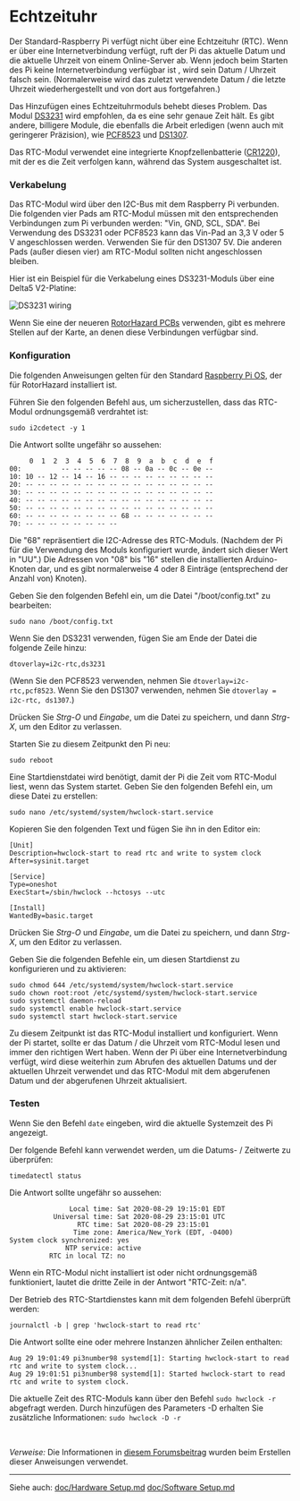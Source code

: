 # Echtzeituhr

Der Standard-Raspberry Pi verfügt nicht über eine Echtzeituhr (RTC). Wenn er über eine Internetverbindung verfügt, ruft der Pi das aktuelle Datum und die aktuelle Uhrzeit von einem Online-Server ab. Wenn jedoch beim Starten des Pi keine Internetverbindung verfügbar ist , wird sein Datum / Uhrzeit falsch sein. (Normalerweise wird das zuletzt verwendete Datum / die letzte Uhrzeit wiederhergestellt und von dort aus fortgefahren.)

Das Hinzufügen eines Echtzeituhrmoduls behebt dieses Problem. Das Modul [DS3231](https://www.adafruit.com/product/3013) wird empfohlen, da es eine sehr genaue Zeit hält. Es gibt andere, billigere Module, die ebenfalls die Arbeit erledigen (wenn auch mit geringerer Präzision), wie [PCF8523](https://www.adafruit.com/product/3295) und [DS1307](https://www.adafruit.com/product/3296).

Das RTC-Modul verwendet eine integrierte Knopfzellenbatterie ([CR1220](https://www.adafruit.com/product/380)), mit der es die Zeit verfolgen kann, während das System ausgeschaltet ist.

### Verkabelung

Das RTC-Modul wird über den I2C-Bus mit dem Raspberry Pi verbunden. Die folgenden vier Pads am RTC-Modul müssen mit den entsprechenden Verbindungen zum Pi verbunden werden: "Vin, GND, SCL, SDA". Bei Verwendung des DS3231 oder PCF8523 kann das Vin-Pad an 3,3 V oder 5 V angeschlossen werden. Verwenden Sie für den DS1307 5V. Die anderen Pads (außer diesen vier) am RTC-Modul sollten nicht angeschlossen bleiben.

Hier ist ein Beispiel für die Verkabelung eines DS3231-Moduls über eine Delta5 V2-Platine:

![DS3231 wiring](img/RH_DS3231_D5PCB.jpg)

Wenn Sie eine der neueren [RotorHazard PCBs](../resources/PCB/README.md) verwenden, gibt es mehrere Stellen auf der Karte, an denen diese Verbindungen verfügbar sind.

### Konfiguration

Die folgenden Anweisungen gelten für den Standard [Raspberry Pi OS](https://www.raspberrypi.org/downloads/raspberry-pi-os), der für RotorHazard installiert ist.

Führen Sie den folgenden Befehl aus, um sicherzustellen, dass das RTC-Modul ordnungsgemäß verdrahtet ist:

```
sudo i2cdetect -y 1
```

Die Antwort sollte ungefähr so aussehen:

```
     0  1  2  3  4  5  6  7  8  9  a  b  c  d  e  f
00:          -- -- -- -- -- 08 -- 0a -- 0c -- 0e --
10: 10 -- 12 -- 14 -- 16 -- -- -- -- -- -- -- -- --
20: -- -- -- -- -- -- -- -- -- -- -- -- -- -- -- --
30: -- -- -- -- -- -- -- -- -- -- -- -- -- -- -- --
40: -- -- -- -- -- -- -- -- -- -- -- -- -- -- -- --
50: -- -- -- -- -- -- -- -- -- -- -- -- -- -- -- --
60: -- -- -- -- -- -- -- -- 68 -- -- -- -- -- -- --
70: -- -- -- -- -- -- -- --
```

Die "68" repräsentiert die I2C-Adresse des RTC-Moduls. (Nachdem der Pi für die Verwendung des Moduls konfiguriert wurde, ändert sich dieser Wert in "UU".) Die Adressen von "08" bis "16" stellen die installierten Arduino-Knoten dar, und es gibt normalerweise 4 oder 8 Einträge (entsprechend der Anzahl von) Knoten).

Geben Sie den folgenden Befehl ein, um die Datei "/boot/config.txt" zu bearbeiten:

```
sudo nano /boot/config.txt
```

Wenn Sie den DS3231 verwenden, fügen Sie am Ende der Datei die folgende Zeile hinzu:

```
dtoverlay=i2c-rtc,ds3231
```

(Wenn Sie den PCF8523 verwenden, nehmen Sie `dtoverlay=i2c-rtc,pcf8523`. Wenn Sie den DS1307 verwenden, nehmen Sie `dtoverlay = i2c-rtc, ds1307`.)

Drücken Sie *Strg-O* und *Eingabe*, um die Datei zu speichern, und dann *Strg-X*, um den Editor zu verlassen.

Starten Sie zu diesem Zeitpunkt den Pi neu:

```
sudo reboot
```

Eine Startdienstdatei wird benötigt, damit der Pi die Zeit vom RTC-Modul liest, wenn das System startet. Geben Sie den folgenden Befehl ein, um diese Datei zu erstellen:

```
sudo nano /etc/systemd/system/hwclock-start.service
```

Kopieren Sie den folgenden Text und fügen Sie ihn in den Editor ein:

```
[Unit]
Description=hwclock-start to read rtc and write to system clock
After=sysinit.target

[Service]
Type=oneshot
ExecStart=/sbin/hwclock --hctosys --utc

[Install]
WantedBy=basic.target
```

Drücken Sie *Strg-O* und *Eingabe*, um die Datei zu speichern, und dann *Strg-X*, um den Editor zu verlassen.

Geben Sie die folgenden Befehle ein, um diesen Startdienst zu konfigurieren und zu aktivieren:

```
sudo chmod 644 /etc/systemd/system/hwclock-start.service
sudo chown root:root /etc/systemd/system/hwclock-start.service
sudo systemctl daemon-reload
sudo systemctl enable hwclock-start.service
sudo systemctl start hwclock-start.service
```

Zu diesem Zeitpunkt ist das RTC-Modul installiert und konfiguriert. Wenn der Pi startet, sollte er das Datum / die Uhrzeit vom RTC-Modul lesen und immer den richtigen Wert haben. Wenn der Pi über eine Internetverbindung verfügt, wird diese weiterhin zum Abrufen des aktuellen Datums und der aktuellen Uhrzeit verwendet und das RTC-Modul mit dem abgerufenen Datum und der abgerufenen Uhrzeit aktualisiert.

### Testen

Wenn Sie den Befehl `date` eingeben, wird die aktuelle Systemzeit des Pi angezeigt.

Der folgende Befehl kann verwendet werden, um die Datums- / Zeitwerte zu überprüfen:

```
timedatectl status
```

Die Antwort sollte ungefähr so aussehen:

```
               Local time: Sat 2020-08-29 19:15:01 EDT
           Universal time: Sat 2020-08-29 23:15:01 UTC
                 RTC time: Sat 2020-08-29 23:15:01
                Time zone: America/New_York (EDT, -0400)
System clock synchronized: yes
              NTP service: active
          RTC in local TZ: no
```

Wenn ein RTC-Modul nicht installiert ist oder nicht ordnungsgemäß funktioniert, lautet die dritte Zeile in der Antwort "RTC-Zeit: n/a".

Der Betrieb des RTC-Startdienstes kann mit dem folgenden Befehl überprüft werden:

```
journalctl -b | grep 'hwclock-start to read rtc'
```

Die Antwort sollte eine oder mehrere Instanzen ähnlicher Zeilen enthalten:

```
Aug 29 19:01:49 pi3number98 systemd[1]: Starting hwclock-start to read rtc and write to system clock...
Aug 29 19:01:51 pi3number98 systemd[1]: Started hwclock-start to read rtc and write to system clock.
```

Die aktuelle Zeit des RTC-Moduls kann über den Befehl `sudo hwclock -r` abgefragt werden. Durch hinzufügen des Parameters -D erhalten Sie zusätzliche Informationen: `sudo hwclock -D -r`

<br />

*Verweise:* Die Informationen in [diesem Forumsbeitrag](https://www.raspberrypi.org/forums/viewtopic.php?t=209700#p1572546) wurden beim Erstellen dieser Anweisungen verwendet.

---

Siehe auch:
[doc/Hardware Setup.md](de-Hardware%20Setup.md)
[doc/Software Setup.md](de-Software%20Setup.md)
